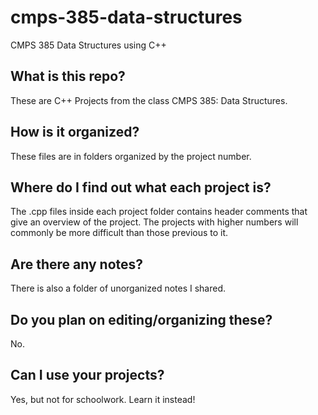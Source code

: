 cmps-385-data-structures
========================

CMPS 385 Data Structures using C++

What is this repo?
------------------
These are C++ Projects from the class CMPS 385: Data Structures.

How is it organized?
--------------------
These files are in folders organized by the project number. 

Where do I find out what each project is?
-----------------------------------------
The .cpp files inside each project folder contains header comments that give an overview of the project.
The projects with higher numbers will commonly be more difficult than those previous to it.

Are there any notes?
--------------------
There is also a folder of unorganized notes I shared.

Do you plan on editing/organizing these?
----------------------------------------
No.

Can I use your projects?
------------------------
Yes, but not for schoolwork. Learn it instead!
